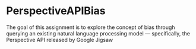 # PerspectiveAPIBias
The goal of this assignment is to explore the concept of bias through querying an existing natural language processing model — specifically, the Perspective API released by Google Jigsaw
